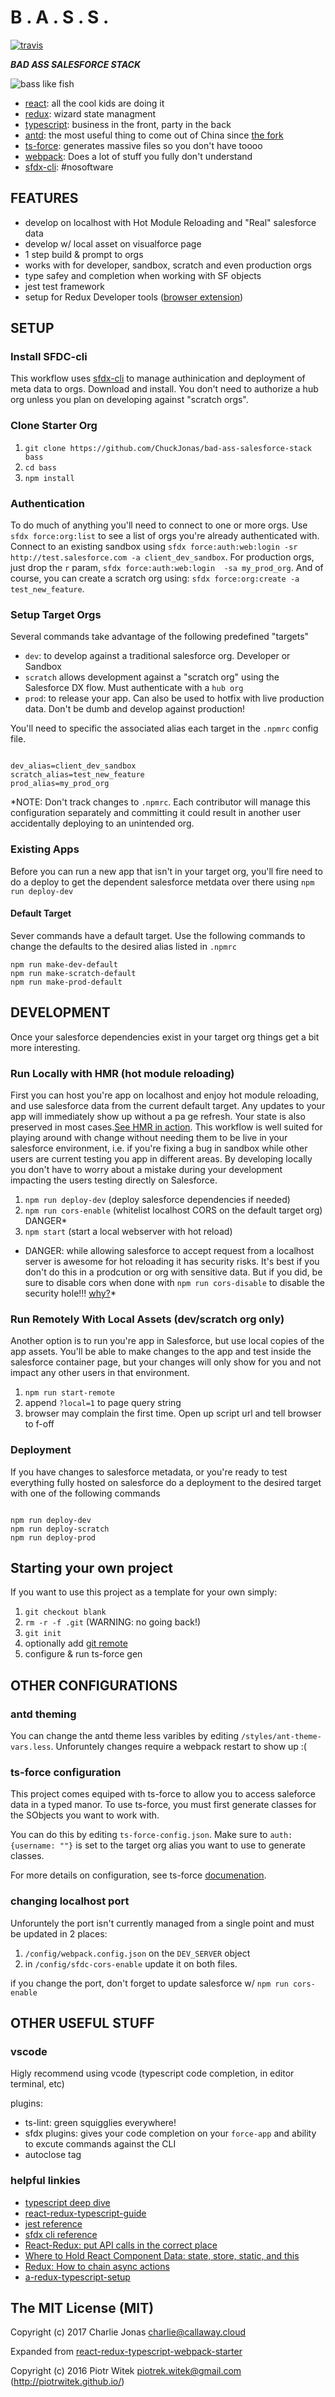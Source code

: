 # B . A . S . S .

[![travis](https://travis-ci.org/ChuckJonas/bad-ass-salesforce-stack.svg?branch=master)](https://travis-ci.org/ChuckJonas/bad-ass-salesforce-stack)

***BAD ASS SALESFORCE STACK***

![bass like fish](https://raw.githubusercontent.com/ChuckJonas/bad-ass-salesforce-stack/master/images/bass-no-software.jpg)

* [react](https://facebook.github.io/react/): all the cool kids are doing it
* [redux](http://redux.js.org/): wizard state managment
* [typescript](https://www.typescriptlang.org/): business in the front, party in the back
* [antd](https://ant.design/docs/react/introduce): the most useful thing to come out of China since [the fork](https://en.wikipedia.org/wiki/Fork)
* [ts-force](https://www.npmjs.com/package/ts-force): generates massive files so you don't have toooo
* [webpack](https://webpack.github.io/): Does a lot of stuff you fully don't understand
* [sfdx-cli](https://developer.salesforce.com/tools/sfdxcli): #nosoftware

## FEATURES

* develop on localhost with Hot Module Reloading and "Real" salesforce data
* develop w/ local asset on visualforce page
* 1 step build & prompt to orgs
* works with for developer, sandbox, scratch and even production orgs
* type safey and completion when working with SF objects
* jest test framework
* setup for Redux Developer tools ([browser extension](https://chrome.google.com/webstore/detail/redux-devtools/lmhkpmbekcpmknklioeibfkpmmfibljd?hl=en))

## SETUP

### Install SFDC-cli
This workflow uses [sfdx-cli](https://developer.salesforce.com/tools/sfdxcli) to manage authinication and deployment of meta data to orgs.  Download and install.  You don't need to authorize a hub org unless you plan on developing against "scratch orgs".

### Clone Starter Org
1. `git clone https://github.com/ChuckJonas/bad-ass-salesforce-stack bass`
1. `cd bass`
1. `npm install`

### Authentication
To do much of anything you'll need to connect to one or more orgs. Use `sfdx force:org:list` to see a list of orgs you're already authenticated with. Connect to an existing sandbox using `sfdx force:auth:web:login -sr http://test.salesforce.com -a client_dev_sandbox`. For production orgs, just drop the `r` param, `sfdx force:auth:web:login  -sa my_prod_org`. And of course, you can create a scratch org using: `sfdx force:org:create -a test_new_feature`.

### Setup Target Orgs

Several commands take advantage of the following predefined "targets"
* `dev`: to develop against a traditional salesforce org.  Developer or Sandbox
* `scratch` allows development against a "scratch org" using the Salesforce DX flow.  Must authenticate with a `hub org`
* `prod`: to release your app.  Can also be used to hotfix with live production data.  Don't be dumb and develop against production!

You'll need to specific the associated alias each target in the `.npmrc` config file.

```

dev_alias=client_dev_sandbox
scratch_alias=test_new_feature
prod_alias=my_prod_org

```
*NOTE: Don't track changes to `.npmrc`. Each contributor will manage this configuration separately and committing it could result in another user accidentally deploying to an unintended org.

### Existing Apps
Before you can run a new app that isn't in your target org, you'll fire need to do a deploy to get the dependent salesforce metdata over there using `npm run deploy-dev`

#### Default Target

Sever commands have a default target. Use the following commands to change the defaults to the desired alias listed in `.npmrc`
```
npm run make-dev-default
npm run make-scratch-default
npm run make-prod-default
```

## DEVELOPMENT
Once your salesforce dependencies exist in your target org things get a bit more interesting.

### Run Locally with HMR (hot module reloading)
First you can host you're app on localhost and enjoy hot module reloading, and use salesforce data from the current default target. Any updates to your app will immediately show up without a pa ge refresh. Your state is also preserved in most cases.[See HMR in action](http://i.imgur.com/j9NBbmf.gif). This workflow is well suited for playing around with change without needing them to be live in your salesforce environment, i.e. if you're fixing a bug in sandbox while other users are current testing you app in different areas. By developing locally you don't have to worry about a mistake during your development impacting the users testing directly on Salesforce.

1. `npm run deploy-dev` (deploy salesforce dependencies if needed)
1. `npm run cors-enable` (whitelist localhost CORS on the default target org) DANGER*
1. `npm start` (start a local webserver with hot reload)

* DANGER: while allowing salesforce to accept request from a localhost server is awesome for hot reloading it has security risks. It's best if you don't do this in a prodcution or org with sensitive data. But if you did, be sure to disable cors when done with `npm run cors-disable` to disable the security hole!!! [why?](https://stackoverflow.com/questions/39042799/cors-localhost-as-allowed-origin-in-production)*

### Run Remotely With Local Assets (dev/scratch org only)
Another option is to run you're app in Salesforce, but use local copies of the app assets. You'll be able to make changes to the app and test inside the salesforce container page, but your changes will only show for you and not impact any other users in that environment.

1. `npm run start-remote`
1. append `?local=1` to page query string
1. browser may complain the first time.  Open up script url and tell browser to f-off

### Deployment
If you have changes to salesforce metadata, or you're ready to test everything fully hosted on salesforce do a deployment to the desired target with one of the following commands

```npm

npm run deploy-dev
npm run deploy-scratch
npm run deploy-prod

```

## Starting your own project

If you want to use this project as a template for your own simply:

1. `git checkout blank`
1. `rm -r -f .git` (WARNING: no going back!)
1. `git init`
1. optionally add [git remote](https://help.github.com/articles/adding-an-existing-project-to-github-using-the-command-line/)
1. configure & run ts-force gen

## OTHER CONFIGURATIONS

### antd theming

You can change the antd theme less varibles by editing `/styles/ant-theme-vars.less`.  Unforuntely changes require a webpack restart to show up :(

### ts-force configuration

This project comes equiped with ts-force to allow you to access saleforce data in a typed manor.  To use ts-force, you must first generate classes for the SObjects you want to work with.

You can do this by editing `ts-force-config.json`.  Make sure to `auth: {username: ""}` is set to the target org alias you want to use to generate classes.

For more details on configuration, see ts-force [documenation](https://github.com/ChuckJonas/ts-force).


### changing localhost port

Unforuntely the port isn't currently managed from a single point and must be updated in 2 places:

1. `/config/webpack.config.json` on the `DEV_SERVER` object
1. in `/config/sfdc-cors-enable` update it on both files.

if you change the port, don't forget to update salesforce w/ `npm run cors-enable`

## OTHER USEFUL STUFF

### vscode

Higly recommend using vcode (typescript code completion, in editor terminal, etc)

plugins:

* ts-lint: green squigglies everywhere!
* sfdx plugins: gives your code completion on your `force-app` and ability to excute commands against the CLI
* autoclose tag

### helpful linkies

* [typescript deep dive](https://basarat.gitbooks.io/typescript/content/)
* [react-redux-typescript-guide](https://github.com/piotrwitek/react-redux-typescript-guide)
* [jest reference](https://facebook.github.io/jest/docs/en/getting-started.html#content)
* [sfdx cli reference](https://developer.salesforce.com/docs/atlas.en-us.sfdx_cli_reference.meta/sfdx_cli_reference/cli_reference.htm)
* [React-Redux: put API calls in the correct place](https://github.com/reactjs/redux/issues/291)
* [Where to Hold React Component Data: state, store, static, and this](https://medium.freecodecamp.org/where-do-i-belong-a-guide-to-saving-react-component-data-in-state-store-static-and-this-c49b335e2a00)
* [Redux: How to chain async actions](https://github.com/reactjs/redux/issues/1676)
* [a-redux-typescript-setup](http://blog.krawaller.se/posts/a-redux-typescript-setup/)

## The MIT License (MIT)

Copyright (c) 2017 Charlie Jonas <charlie@callaway.cloud>

Expanded from [react-redux-typescript-webpack-starter](https://raw.githubusercontent.com/piotrwitek/react-redux-typescript-webpack-starter)

Copyright (c) 2016 Piotr Witek <piotrek.witek@gmail.com> (http://piotrwitek.github.io/)
